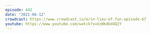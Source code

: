 ```yaml
---
episode: 442
date: "2021-06-12"
crowdcast: https://www.crowdcast.io/e/in-lieu-of-fun-episode-67
youtube: https://www.youtube.com/watch?v=UzWkdbd4QIY
---
```



